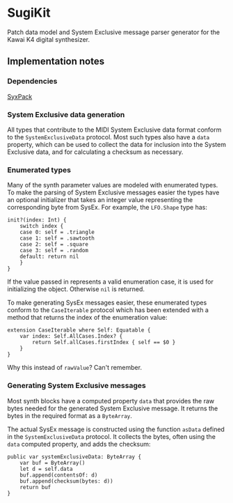 # SugiKit

Patch data model and System Exclusive message parser generator for the Kawai K4 digital synthesizer.

## Implementation notes

### Dependencies

[SyxPack](https://github.com/coniferprod/SyxPack)

### System Exclusive data generation

All types that contribute to the MIDI System Exclusive data format conform to the
`SystemExclusiveData` protocol. Most such types also have a `data` property,
which can be used to collect the data for inclusion into the System Exclusive data, and
for calculating a checksum as necessary.
 
### Enumerated types

Many of the synth parameter values are modeled with enumerated types.
To make the parsing of System Exclusive messages easier the types have an
optional initializer that takes an integer value representing the corresponding byte from
SysEx. For example, the `LFO.Shape` type has: 

    init?(index: Int) {
        switch index {
        case 0: self = .triangle
        case 1: self = .sawtooth
        case 2: self = .square
        case 3: self = .random
        default: return nil
        }
    }

If the value passed in represents a valid enumeration case, it is used for initializing
the object. Otherwise `nil` is returned.

To make generating SysEx messages easier, these enumerated types conform to the
`CaseIterable` protocol which has been extended with a method that returns the
index of the enumeration value:

    extension CaseIterable where Self: Equatable {
        var index: Self.AllCases.Index? {
            return Self.allCases.firstIndex { self == $0 }
        }
    }

Why this instead of `rawValue`? Can't remember.

### Generating System Exclusive messages

Most synth blocks have a computed property `data` that provides the raw
bytes needed for the generated System Exclusive message. It returns the bytes
in the required format as a `ByteArray`.

The actual SysEx message is constructed using the function `asData` defined in
the `SystemExclusiveData` protocol. It collects the bytes, often using the `data`
computed property, and adds the checksum:

    public var systemExclusiveData: ByteArray {
        var buf = ByteArray()
        let d = self.data
        buf.append(contentsOf: d)
        buf.append(checksum(bytes: d))
        return buf
    }

